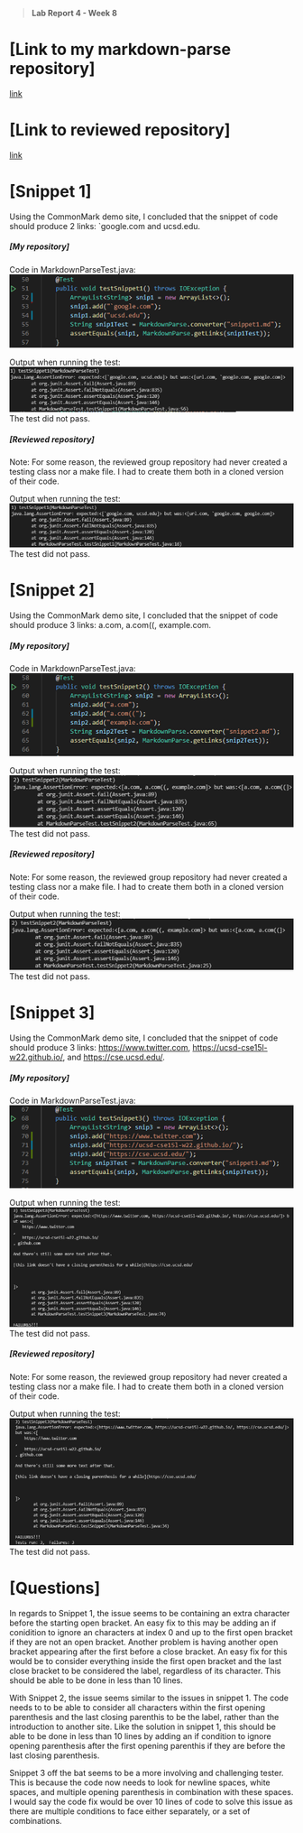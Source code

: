 > **Lab Report 4 - Week 8**

# [Link to my markdown-parse repository]
[link](https://github.com/abdulRibrahim/markdown-parse)

# [Link to reviewed repository]
[link](https://github.com/amquach00/CSE15L-TheLunaMoths)




# [Snippet 1]
Using the CommonMark demo site, I concluded that the snippet of code should produce 2 links: `google.com and ucsd.edu.

##### [My repository]

Code in MarkdownParseTest.java:
![Image](snip1code.png) 

Output when running the test:
![Image](fail1.png)
The test did not pass.

##### [Reviewed repository]
Note: For some reason, the reviewed group repository had never created a testing class nor a make file. I had to create them both in a cloned version of their code.

Output when running the test:
![Image](groupfail1.png)
The test did not pass.



# [Snippet 2]
Using the CommonMark demo site, I concluded that the snippet of code should produce 3 links: a.com, a.com((, example.com.

##### [My repository]

Code in MarkdownParseTest.java:
![Image](snip2code.png) 

Output when running the test:
![Image](fail2.png)
The test did not pass.

##### [Reviewed repository]
Note: For some reason, the reviewed group repository had never created a testing class nor a make file. I had to create them both in a cloned version of their code.

Output when running the test:
![Image](groupfail2.png)
The test did not pass.



# [Snippet 3]
Using the CommonMark demo site, I concluded that the snippet of code should produce 3 links:  https://www.twitter.com, https://ucsd-cse15l-w22.github.io/, and https://cse.ucsd.edu/.

##### [My repository]

Code in MarkdownParseTest.java:
![Image](snip3code.png) 

Output when running the test:
![Image](fail3.png)
The test did not pass.

##### [Reviewed repository]
Note: For some reason, the reviewed group repository had never created a testing class nor a make file. I had to create them both in a cloned version of their code.

Output when running the test:
![Image](groupfail3.png)
The test did not pass.



# [Questions]
In regards to Snippet 1, the issue seems to be containing an extra character before the starting open bracket. An easy fix to this may be adding an if conidition to ignore an characters at index 0 and up to the first open bracket if they are not an open bracket. Another problem is having another open bracket appearing after the first before a close bracket. An easy fix for this would be to consider everything inside the first open bracket and the last close bracket to be considered the label, regardless of its character. This should be able to be done in less than 10 lines.

With Snippet 2, the issue seems similar to the issues in snippet 1. The code needs to to be able to consider all characters within the first opening parenthesis and the last closing parenthis to be the label, rather than the introduction to another site. Like the solution in snippet 1, this should be able to be done in less than 10 lines by adding an if condition to ignore opening parenthesis after the first opening parenthis if they are before the last closing parenthesis.

Snippet 3 off the bat seems to be a more involving and challenging tester. This is because the code now needs to look for newline spaces, white spaces, and multiple opening parenthesis in combination with these spaces. I would say the code fix would be over 10 lines of code to solve this issue as there are multiple conditions to face either separately, or a set of combinations.  






